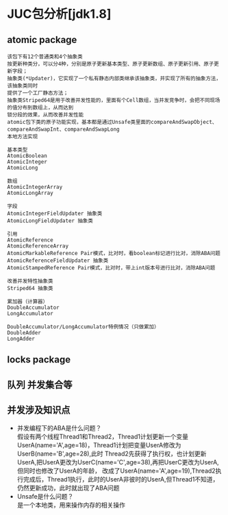# JUC包分析[jdk1.8]
## atomic package
    该包下有12个普通类和4个抽象类
    按更新种类分，可以分4种，分别是原子更新基本类型、原子更新数组、原子更新引用、原子更新字段；
    抽象类(*Updater)，它实现了一个私有静态内部类继承该抽象类，并实现了所有的抽象方法，该抽象类同时
    提供了一个工厂静态方法；
    抽象类Striped64是用于改善并发性能的，里面有个Cell数组，当并发竞争时，会把不同现场的值分布到数组上，从而达到
    锁分段的效果，从而改善并发性能
    atomic包下类的原子功能实现，基本都是通过Unsafe类里面的compareAndSwapObject、compareAndSwapInt、compareAndSwapLong
    本地方法实现
        
    基本类型
    AtomicBoolean 
    AtomicInteger 
    AtomicLong
    
    数组
    AtomicIntegerArray
    AtomicLongArray
    
    字段
    AtomicIntegerFieldUpdater 抽象类
    AtomicLongFieldUpdater 抽象类
    
    引用
    AtomicReference
    AtomicReferenceArray
    AtomicMarkableReference Pair模式，比对时，看boolean标记进行比对，消除ABA问题
    AtomicReferenceFieldUpdater 抽象类
    AtomicStampedReference Pair模式，比对时，带上int版本号进行比对，消除ABA问题
    
    改善并发特性抽象类
    Striped64 抽象类
    
    累加器（计算器）
    DoubleAccumulator
    LongAccumulator
    
    DoubleAccumulator/LongAccumulator特例情况（只做累加）
    DoubleAdder
    LongAdder
    
## locks package

## 队列 并发集合等

## 并发涉及知识点
- 并发编程下的ABA是什么问题？<br>
  假设有两个线程Thread1和Thread2，Thread1计划更新一个变量UserA(name='A',age=18)，Thread1计划把变量UserA修改为UserB(name='B',age=28),此时
  Thread2先获得了执行权，也计划更新UserA,把UserA更改为UserC(name='C',age=38),再把UserC更改为UserA,但同时也修改了UserA的年龄，
  改成了UserA(name='A',age=19),Thread2执行完成后，Thread1执行，此时的UserA非彼时的UserA,但Thread1不知道，仍然更新成功，此时就出现了ABA问题
- Unsafe是什么问题？<br>
  是一个本地类，用来操作内存的相关操作